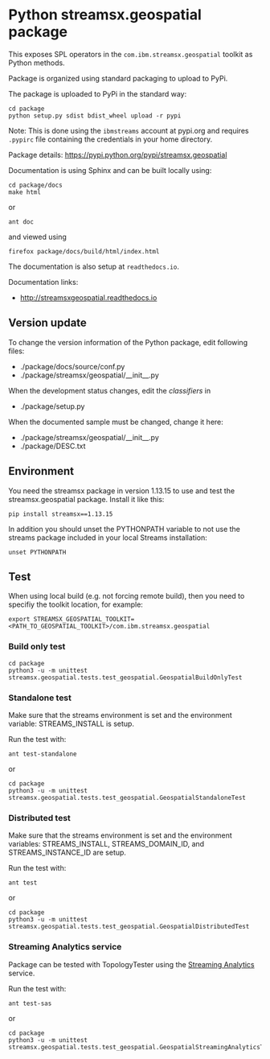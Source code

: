 # Python streamsx.geospatial package

This exposes SPL operators in the `com.ibm.streamsx.geospatial` toolkit as Python methods.

Package is organized using standard packaging to upload to PyPi.

The package is uploaded to PyPi in the standard way:
```
cd package
python setup.py sdist bdist_wheel upload -r pypi
```
Note: This is done using the `ibmstreams` account at pypi.org and requires `.pypirc` file containing the credentials in your home directory.

Package details: https://pypi.python.org/pypi/streamsx.geospatial

Documentation is using Sphinx and can be built locally using:
```
cd package/docs
make html
```

or

    ant doc

and viewed using
```
firefox package/docs/build/html/index.html
```

The documentation is also setup at `readthedocs.io`.

Documentation links:
* http://streamsxgeospatial.readthedocs.io

## Version update

To change the version information of the Python package, edit following files:

- ./package/docs/source/conf.py
- ./package/streamsx/geospatial/\_\_init\_\_.py

When the development status changes, edit the *classifiers* in

- ./package/setup.py

When the documented sample must be changed, change it here:

- ./package/streamsx/geospatial/\_\_init\_\_.py
- ./package/DESC.txt

## Environment

You need the streamsx package in version 1.13.15 to use and test the streamsx.geospatial package. Install it like this:

    pip install streamsx==1.13.15

In addition you should unset the PYTHONPATH variable to not use the streams package included in your local Streams installation:

    unset PYTHONPATH
    
## Test

When using local build (e.g. not forcing remote build), then you need to specifiy the toolkit location, for example:

    export STREAMSX_GEOSPATIAL_TOOLKIT=<PATH_TO_GEOSPATIAL_TOOLKIT>/com.ibm.streamsx.geospatial


### Build only test


```
cd package
python3 -u -m unittest streamsx.geospatial.tests.test_geospatial.GeospatialBuildOnlyTest
```



### Standalone test

Make sure that the streams environment is set and the environment variable:
STREAMS_INSTALL is setup.

Run the test with:

    ant test-standalone

or

```
cd package
python3 -u -m unittest streamsx.geospatial.tests.test_geospatial.GeospatialStandaloneTest
```



### Distributed test

Make sure that the streams environment is set and the environment variables:
STREAMS_INSTALL, STREAMS_DOMAIN_ID, and STREAMS_INSTANCE_ID are setup.

Run the test with:

    ant test

or

```
cd package
python3 -u -m unittest streamsx.geospatial.tests.test_geospatial.GeospatialDistributedTest
```



### Streaming Analytics service

Package can be tested with TopologyTester using the [Streaming Analytics](https://www.ibm.com/cloud/streaming-analytics) service.

Run the test with:

    ant test-sas

or

```
cd package
python3 -u -m unittest streamsx.geospatial.tests.test_geospatial.GeospatialStreamingAnalyticsTest
```

